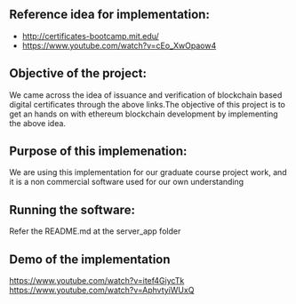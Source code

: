 ## Reference idea for implementation:
- http://certificates-bootcamp.mit.edu/
- https://www.youtube.com/watch?v=cEo_XwOpaow4

## Objective of the project:
We came across the idea of issuance and verification of blockchain based digital
certificates through the above links.The objective of this project is to get an
hands on with ethereum blockchain development by implementing the above idea.

## Purpose of this implemenation:
We are using this implementation for our graduate course project work, and it
is a non commercial software used for our own understanding

## Running the software:
Refer the README.md at the server_app folder

## Demo of the implementation
https://www.youtube.com/watch?v=itef4GiycTk
https://www.youtube.com/watch?v=AphvtyiWUxQ

